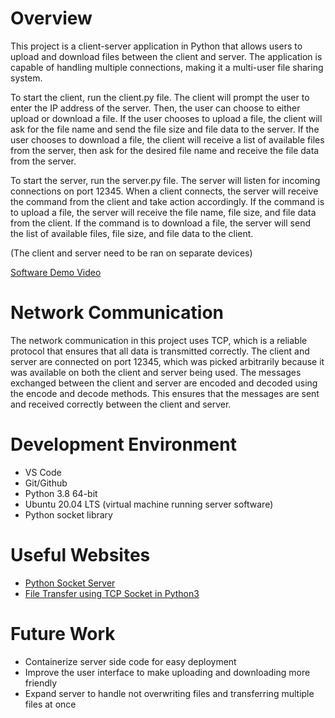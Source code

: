 # Overview

This project is a client-server application in Python that allows users to upload and download files between the client and server. The application is capable of handling multiple connections, making it a multi-user file sharing system.

To start the client, run the client.py file. The client will prompt the user to enter the IP address of the server. Then, the user can choose to either upload or download a file. If the user chooses to upload a file, the client will ask for the file name and send the file size and file data to the server. If the user chooses to download a file, the client will receive a list of available files from the server, then ask for the desired file name and receive the file data from the server.

To start the server, run the server.py file. The server will listen for incoming connections on port 12345. When a client connects, the server will receive the command from the client and take action accordingly. If the command is to upload a file, the server will receive the file name, file size, and file data from the client. If the command is to download a file, the server will send the list of available files, file size, and file data to the client.

(The client and server need to be ran on separate devices)

[Software Demo Video](https://youtu.be/-jeNZ9PYGSg)

# Network Communication

The network communication in this project uses TCP, which is a reliable protocol that ensures that all data is transmitted correctly. The client and server are connected on port 12345, which was picked arbitrarily because it was available on both the client and server being used. The messages exchanged between the client and server are encoded and decoded using the encode and decode methods. This ensures that the messages are sent and received correctly between the client and server.

# Development Environment

* VS Code
* Git/Github
* Python 3.8 64-bit
* Ubuntu 20.04 LTS (virtual machine running server software)
* Python socket library

# Useful Websites

* [Python Socket Server](https://docs.python.org/3.6/library/socketserver.html)
* [File Transfer using TCP Socket in Python3](https://idiotdeveloper.com/file-transfer-using-tcp-socket-in-python3/)

# Future Work

* Containerize server side code for easy deployment
* Improve the user interface to make uploading and downloading more friendly
* Expand server to handle not overwriting files and transferring multiple files at once